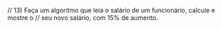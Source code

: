 // 13) Faça um algoritmo que leia o salário de um funcionário, calcule e mostre o 
// seu novo salário, com 15% de aumento.